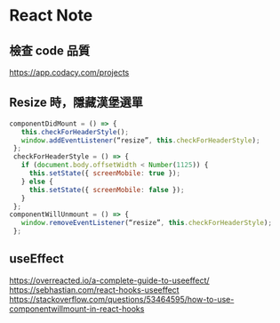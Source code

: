 # React Note
## 檢查 code 品質
https://app.codacy.com/projects
## Resize 時，隱藏漢堡選單
```js
componentDidMount = () => {
   this.checkForHeaderStyle();
   window.addEventListener(“resize”, this.checkForHeaderStyle);
 };
 checkForHeaderStyle = () => {
   if (document.body.offsetWidth < Number(1125)) {
     this.setState({ screenMobile: true });
   } else {
     this.setState({ screenMobile: false });
   }
 };
componentWillUnmount = () => {
   window.removeEventListener(“resize”, this.checkForHeaderStyle);
 };
```
## useEffect
https://overreacted.io/a-complete-guide-to-useeffect/  
https://sebhastian.com/react-hooks-useeffect  
https://stackoverflow.com/questions/53464595/how-to-use-componentwillmount-in-react-hooks  


